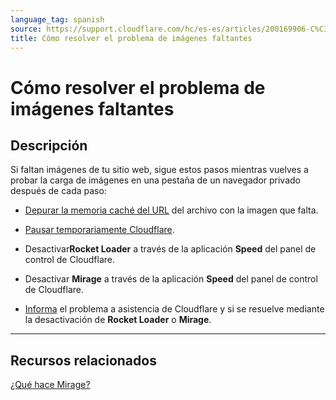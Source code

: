 ```yaml
---
language_tag: spanish
source: https://support.cloudflare.com/hc/es-es/articles/200169906-C%C3%B3mo-resolver-el-problema-de-im%C3%A1genes-faltantes
title: Cómo resolver el problema de imágenes faltantes
---
```


# Cómo resolver el problema de imágenes faltantes



## Descripción

Si faltan imágenes de tu sitio web, sigue estos pasos mientras vuelves a probar la carga de imágenes en una pestaña de un navegador privado después de cada paso:

-   [Depurar la memoria caché del URL](https://support.cloudflare.com/hc/articles/200169246#h_fb40387b-d068-4c38-96fc-29d05d35e81e) del archivo con la imagen que falta.
-   [Pausar temporariamente Cloudflare](https://support.cloudflare.com/hc/articles/203118044#h_8654c523-e31e-4f40-a3c7-0674336a2753).
-   Desactivar**Rocket Loader** a través de la aplicación **Speed** del panel de control de Cloudflare.
-   Desactivar **Mirage** a través de la aplicación **Speed** del panel de control de Cloudflare.

-   [Informa](https://support.cloudflare.com/hc/articles/200172476) el problema a asistencia de Cloudflare y si se resuelve mediante la desactivación de **Rocket Loader** o **Mirage**.

___

## Recursos relacionados

[¿Qué hace Mirage?](https://support.cloudflare.com/hc/articles/200403554)
